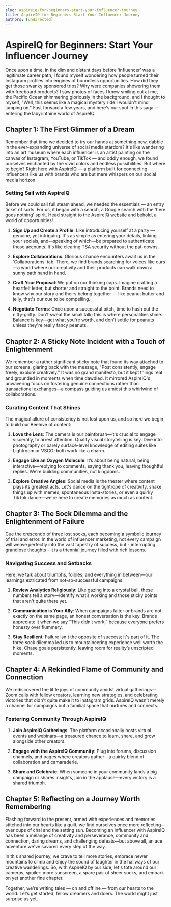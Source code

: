 ```yaml
---
slug: aspireiq-for-beginners-start-your-influencer-journey
title: AspireIQ for Beginners Start Your Influencer Journey
authors: [undirected]
---
```



# AspireIQ for Beginners: Start Your Influencer Journey

Once upon a time, in the dim and distant days before ‘influencer’ was a legitimate career path, I found myself wondering how people turned their Instagram profiles into engines of boundless opportunities. How did they get those swanky sponsored trips? Why were companies showering them with freeboard products? I saw photos of faces I knew smiling out at me, the Pacific Ocean shimmering gloriously in the background, and I thought to myself, "Well, this seems like a magical mystery ride I wouldn't mind jumping on." Fast forward a few years, and here's our spot in this saga — entering the labyrinthine world of AspireIQ. 

## Chapter 1: The First Glimmer of a Dream

Remember that time we decided to try our hands at something new, dabble in the ever-expanding universe of social media stardom? It's like wandering into an art museum where each influencer is an artist painting on the canvas of Instagram, YouTube, or TikTok — and oddly enough, we found ourselves enchanted by the vivid colors and endless possibilities. But where to begin? Right here with AspireIQ — a platform built for connecting influencers like us with brands who are but mere whispers on our social media horizon.

### Setting Sail with AspireIQ

Before we could sail full steam ahead, we needed the essentials — an entry ticket of sorts. For us, it began with a search, a Google search with the 'here goes nothing' spirit. Head straight to the AspireIQ [website](https://www.aspireiq.com) and behold, a world of opportunities!

1. **Sign Up and Create a Profile**: Like introducing yourself at a party — genuine, yet intriguing. It's as simple as entering your details, linking your socials, and—speaking of which—be prepared to authenticate those accounts. It's like clearing TSA security without the pat-downs.

2. **Explore Collaborations**: Glorious chance encounters await us in the ‘Collaborations’ tab. There, we find brands searching for voices like ours—a world where our creativity and their products can walk down a sunny path hand in hand. 

3. **Craft Your Proposal**: We put on our thinking caps. Imagine crafting a heartfelt letter, but shorter and straight to the point. Brands need to know why our story and theirs belong together — like peanut butter and jelly, that's our cue to be compelling.

4. **Negotiate Terms**: Once upon a successful pitch, time to hash out the nitty-gritty. Don't sweat the small talk; this is where personalities shine. Balance is key—get what you're worth, and don't settle for peanuts unless they're really fancy peanuts.

## Chapter 2: A Sticky Note Incident with a Touch of Enlightenment

We remember a rather significant sticky note that found its way attached to our screens, glaring back with the message, "Post consistently, engage freely, explore creatively." It was no grand manifesto, but it kept things real and grounded in moments when time dawdled. It mirrored AspireIQ's unwavering focus on fostering genuine connections rather than transactional exchanges—a compass guiding us amidst this whirlwind of collaborations.

### Curating Content That Shines

The magical allure of consistency is not lost upon us, and so here we begin to build our Beehive of content:

1. **Love the Lens**: The camera is our paintbrush—it's crucial to engage viscerally, to arrest attention. Quality visual storytelling is key. Dive into photography or barely surface-level knowledge of editing suites like Lightroom or VSCO; both work like a charm.

2. **Engage Like an Oxygen Molecule**: It’s about being natural, being interactive—replying to comments, saying thank you, leaving thoughtful replies. We’re building communities, not kingdoms.

3. **Explore Creative Angles**: Social media is the theater where content plays its greatest acts. Let's dance on the tightrope of creativity, shake things up with memes, spontaneous Insta-stories, or even a quirky TikTok dance—we're here to create memories as much as content.

## Chapter 3: The Sock Dilemma and the Enlightenment of Failure

Cue the crescendo of three lost socks, each becoming a symbolic journey of trial and error. In the world of influencer marketing, not every campaign will weave perfectly into the vast tapestry of success, but - interrupting grandiose thoughts - it is a triennial journey filled with rich lessons.

### Navigating Success and Setbacks

Here, we talk about triumphs, foibles, and everything in between—our learnings extricated from not-so-successful campaigns:

1. **Review Analytics Religiously**: Like gazing into a crystal ball, these numbers tell a story—identify what’s working and those sticky points that aren't quite there yet.

2. **Communication is Your Ally**: When campaigns falter or brands are not exactly on the same page, an honest conversation is the key. Brands appreciate it when we say “This didn’t work,” because everyone prefers honesty over flummery.

3. **Stay Resilient**: Failure isn't the opposite of success; it's part of it. The three sock dilemma led us to mountaineering experience well worth the hike. Chase goals persistently, leaving room for reality’s unscripted moments.

## Chapter 4: A Rekindled Flame of Community and Connection

We rediscovered the little joys of community amidst virtual gatherings—Zoom calls with fellow creators, learning new strategies, and celebrating victories that didn't quite make it to Instagram grids. AspireIQ wasn’t merely a channel for campaigns but a familial space that nurtures and connects.

### Fostering Community Through AspireIQ

1. **Join AspireIQ Gatherings**: The platform occasionally hosts virtual events and webinars—a treasured chance to learn, share, and grow alongside other creators.

2. **Engage with the AspireIQ Community**: Plug into forums, discussion channels, and pages where creators gather—a quirky blend of collaboration and camaraderie.

3. **Share and Celebrate**: When someone in your community lands a big campaign or shares insights, join in the applause—every victory is a shared triumph.

## Chapter 5: Reflecting on a Journey Worth Remembering

Flashing forward to the present, armed with experiences and memories stitched into our hearts like a quilt, we find ourselves once more reflecting—over cups of chai and the setting sun. Becoming an influencer with AspireIQ has been a mélange of creativity and perseverance, community and connection, daring dreams, and challenging defeats—but above all, an ace adventure we've savored every step of the way.

In this shared journey, we crave to tell more stories, embrace newer mountains to climb and enjoy the sound of laughter in the hallways of our creative wanderings. So, with AspireIQ by our side, let's tote around our cameras, spoiler: more sunscreen, a spare pair of sheer socks, and embark on yet another fine chapter.

Together, we're writing tales — on and offline — from our hearts to the world. Let’s get started, fellow dreamers and doers. The world might just surprise us yet.